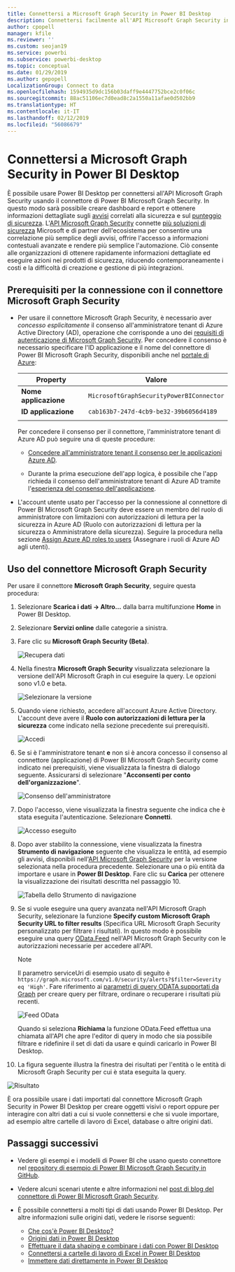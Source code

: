 ```yaml
---
title: Connettersi a Microsoft Graph Security in Power BI Desktop
description: Connettersi facilmente all'API Microsoft Graph Security in Power BI Desktop
author: cpopell
manager: kfile
ms.reviewer: ''
ms.custom: seojan19
ms.service: powerbi
ms.subservice: powerbi-desktop
ms.topic: conceptual
ms.date: 01/29/2019
ms.author: gepopell
LocalizationGroup: Connect to data
ms.openlocfilehash: 1594935d9dc156b03daff9e4447752bce2c0f06c
ms.sourcegitcommit: 88ac51106ec7d0ead8c2a1550a11afae0d502bb9
ms.translationtype: HT
ms.contentlocale: it-IT
ms.lasthandoff: 02/12/2019
ms.locfileid: "56086679"
---
```

# <a name="connect-to-microsoft-graph-security-in-power-bi-desktop"></a>Connettersi a Microsoft Graph Security in Power BI Desktop

È possibile usare Power BI Desktop per connettersi all'API Microsoft Graph Security usando il connettore di Power BI Microsoft Graph Security. In questo modo sarà possibile creare dashboard e report e ottenere informazioni dettagliate sugli [avvisi](https://docs.microsoft.com/graph/api/resources/alert?view=graph-rest-1.0) correlati alla sicurezza e sul [punteggio di sicurezza](https://docs.microsoft.com/graph/api/resources/securescores?view=graph-rest-beta). L'[API Microsoft Graph Security](https://aka.ms/graphsecuritydocs) connette [più soluzioni di sicurezza](https://aka.ms/graphsecurityalerts) Microsoft e di partner dell'ecosistema per consentire una correlazione più semplice degli avvisi, offrire l'accesso a informazioni contestuali avanzate e rendere più semplice l'automazione. Ciò consente alle organizzazioni di ottenere rapidamente informazioni dettagliate ed eseguire azioni nei prodotti di sicurezza, riducendo contemporaneamente i costi e la difficoltà di creazione e gestione di più integrazioni.

## <a name="prerequisites-to-connect-with-the-microsoft-graph-security-connector"></a>Prerequisiti per la connessione con il connettore Microsoft Graph Security

* Per usare il connettore Microsoft Graph Security, è necessario aver *concesso esplicitamente* il consenso all'amministratore tenant di Azure Active Directory (AD), operazione che corrisponde a uno dei [requisiti di autenticazione di Microsoft Graph Security](https://aka.ms/graphsecurityauth). Per concedere il consenso è necessario specificare l'ID applicazione e il nome del connettore di Power BI Microsoft Graph Security, disponibili anche nel [portale di Azure](https://portal.azure.com):

   | Property | Valore |
   |----------|-------|
   | **Nome applicazione** | `MicrosoftGraphSecurityPowerBIConnector` |
   | **ID applicazione** | `cab163b7-247d-4cb9-be32-39b6056d4189` |
   |||

   Per concedere il consenso per il connettore, l'amministratore tenant di Azure AD può seguire una di queste procedure:

   * [Concedere all'amministratore tenant il consenso per le applicazioni Azure AD](https://docs.microsoft.com/azure/active-directory/develop/v2-permissions-and-consent).

   * Durante la prima esecuzione dell'app logica, è possibile che l'app richieda il consenso dell'amministratore tenant di Azure AD tramite l'[esperienza del consenso dell'applicazione](https://docs.microsoft.com/azure/active-directory/develop/application-consent-experience).
   
* L'account utente usato per l'accesso per la connessione al connettore di Power BI Microsoft Graph Security deve essere un membro del ruolo di amministratore con limitazioni con autorizzazioni di lettura per la sicurezza in Azure AD (Ruolo con autorizzazioni di lettura per la sicurezza o Amministratore della sicurezza). Seguire la procedura nella sezione [Assign Azure AD roles to users](https://docs.microsoft.com/graph/security-authorization#assign-azure-ad-roles-to-users) (Assegnare i ruoli di Azure AD agli utenti). 

## <a name="using-the-microsoft-graph-security-connector"></a>Uso del connettore Microsoft Graph Security

Per usare il connettore **Microsoft Graph Security**, seguire questa procedura:

1. Selezionare **Scarica i dati -> Altro…** dalla barra multifunzione **Home** in Power BI Desktop.
2. Selezionare **Servizi online** dalle categorie a sinistra.
3. Fare clic su **Microsoft Graph Security (Beta)**.

    ![Recupera dati](media/desktop-connect-graph-security/GetData.PNG)
    
4. Nella finestra **Microsoft Graph Security** visualizzata selezionare la versione dell'API Microsoft Graph in cui eseguire la query. Le opzioni sono v1.0 e beta.

    ![Selezionare la versione](media/desktop-connect-graph-security/selectVersion.PNG)
    
5. Quando viene richiesto, accedere all'account Azure Active Directory. L'account deve avere il **Ruolo con autorizzazioni di lettura per la sicurezza** come indicato nella sezione precedente sui prerequisiti.

    ![Accedi](media/desktop-connect-graph-security/SignIn.PNG)
    
6. Se si è l'amministratore tenant **e** non si è ancora concesso il consenso al connettore (applicazione) di Power BI Microsoft Graph Security come indicato nei prerequisiti, viene visualizzata la finestra di dialogo seguente. Assicurarsi di selezionare "**Acconsenti per conto dell'organizzazione**".

    ![Consenso dell'amministratore](media/desktop-connect-graph-security/AdminConsent.PNG)
    
7. Dopo l'accesso, viene visualizzata la finestra seguente che indica che è stata eseguita l'autenticazione. Selezionare **Connetti**.

    ![Accesso eseguito](media/desktop-connect-graph-security/SignedIn.PNG)
    
8. Dopo aver stabilito la connessione, viene visualizzata la finestra **Strumento di navigazione** seguente che visualizza le entità, ad esempio gli avvisi, disponibili nell'[API Microsoft Graph Security](https://aka.ms/graphsecuritydocs) per la versione selezionata nella procedura precedente. Selezionare una o più entità da importare e usare in **Power BI Desktop**. Fare clic su **Carica** per ottenere la visualizzazione dei risultati descritta nel passaggio 10.

   ![Tabella dello Strumento di navigazione](media/desktop-connect-graph-security/NavTable.PNG)
    
9. Se si vuole eseguire una query avanzata nell'API Microsoft Graph Security, selezionare la funzione **Specify custom Microsoft Graph Security URL to filter results** (Specifica URL Microsoft Graph Security personalizzato per filtrare i risultati). In questo modo è possibile eseguire una query [OData.Feed](https://docs.microsoft.com/power-bi/desktop-connect-odata) nell'API Microsoft Graph Security con le autorizzazioni necessarie per accedere all'API.

   > [!NOTE]
   > Il parametro serviceUri di esempio usato di seguito è `https://graph.microsoft.com/v1.0/security/alerts?$filter=Severity eq 'High'`. Fare riferimento ai [parametri di query ODATA supportati da Graph](https://docs.microsoft.com/graph/query-parameters) per creare query per filtrare, ordinare o recuperare i risultati più recenti.

   ![Feed OData](media/desktop-connect-graph-security/ODataFeed.PNG)
    
   Quando si seleziona **Richiama** la funzione OData.Feed effettua una chiamata all'API che apre l'editor di query in modo che sia possibile filtrare e ridefinire il set di dati da usare e quindi caricarlo in Power BI Desktop.

10. La figura seguente illustra la finestra dei risultati per l'entità o le entità di Microsoft Graph Security per cui è stata eseguita la query.

   ![Risultato](media/desktop-connect-graph-security/Result.PNG)
    

È ora possibile usare i dati importati dal connettore Microsoft Graph Security in Power BI Desktop per creare oggetti visivi o report oppure per interagire con altri dati a cui si vuole connettersi e che si vuole importare, ad esempio altre cartelle di lavoro di Excel, database o altre origini dati.

## <a name="next-steps"></a>Passaggi successivi
* Vedere gli esempi e i modelli di Power BI che usano questo connettore nel [repository di esempio di Power BI Microsoft Graph Security in GitHub](https://aka.ms/graphsecuritypowerbiconnectorsamples).

* Vedere alcuni scenari utente e altre informazioni nel [post di blog del connettore di Power BI Microsoft Graph Security](https://aka.ms/graphsecuritypowerbiconnectorblogpost).

* È possibile connettersi a molti tipi di dati usando Power BI Desktop. Per altre informazioni sulle origini dati, vedere le risorse seguenti:

    * [Che cos'è Power BI Desktop?](desktop-what-is-desktop.md)
    * [Origini dati in Power BI Desktop](desktop-data-sources.md)
    * [Effettuare il data shaping e combinare i dati con Power BI Desktop](desktop-shape-and-combine-data.md)
    * [Connettersi a cartelle di lavoro di Excel in Power BI Desktop](desktop-connect-excel.md)
    * [Immettere dati direttamente in Power BI Desktop](desktop-enter-data-directly-into-desktop.md)
